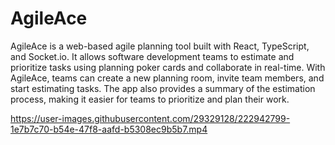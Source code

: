 # AgileAce
AgileAce is a web-based agile planning tool built with React, TypeScript, and Socket.io. It allows software development teams to estimate and prioritize tasks using planning poker cards and collaborate in real-time. With AgileAce, teams can create a new planning room, invite team members, and start estimating tasks. The app also provides a summary of the estimation process, making it easier for teams to prioritize and plan their work.



https://user-images.githubusercontent.com/29329128/222942799-1e7b7c70-b54e-47f8-aafd-b5308ec9b5b7.mp4

